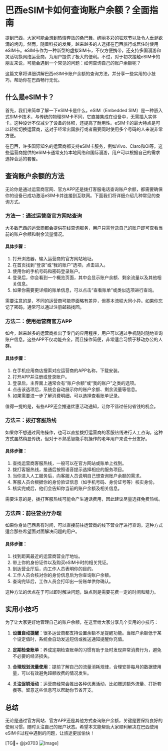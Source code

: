 # 巴西eSIM卡如何查询账户余额？全面指南

提到巴西，大家可能会想到热情奔放的桑巴舞、绚丽多彩的狂欢节以及令人垂涎欲滴的烤肉。然而，随着科技的发展，越来越多的人选择在巴西旅行或居住时使用eSIM卡。eSIM卡作为一种新型的虚拟SIM卡，不仅方便携带，还支持多国漫游和灵活切换网络运营商，为用户提供了极大的便利。不过，对于初次接触eSIM卡的朋友来说，可能会遇到一个常见的问题：如何查询自己的账户余额呢？

这篇文章将详细讲解巴西eSIM卡账户余额的查询方法，并分享一些实用的小技巧，帮助你在巴西畅行无忧。

## 什么是eSIM卡？

首先，我们来简单了解一下eSIM卡是什么。eSIM（Embedded SIM）是一种嵌入式SIM卡技术，与传统的物理SIM卡不同，它直接集成在设备中，无需插入实体卡。这种设计不仅减少了设备的体积，还提高了耐用性。eSIM卡的最大特点是可以轻松切换运营商，这对于经常出国旅行或者需要同时使用多个号码的人来说非常方便。

在巴西，许多国际知名的运营商都支持eSIM卡服务，例如Vivo、Claro和Oi等。这些运营商提供的eSIM卡通常支持本地网络和国际漫游，用户可以根据自己的需求选择合适的套餐。

## 查询账户余额的方法

无论你是通过运营商官网、官方APP还是拨打客服电话查询账户余额，都需要确保你的设备已成功激活eSIM卡并连接到互联网。下面我们将详细介绍几种常见的查询方式。

### 方法一：通过运营商官方网站查询

大多数巴西的运营商都会提供在线查询服务，用户只需登录自己的账户即可查看当前的账户余额和剩余流量情况。

#### 具体步骤：
1. 打开浏览器，输入运营商的官方网站地址。
2. 在首页找到“登录”或“我的账户”选项，点击进入。
3. 使用你的手机号码和密码登录账户。
4. 登录后，你会看到一个概览页面，其中会显示账户余额、剩余流量以及其他相关信息。
5. 如果你需要更详细的账单信息，可以点击“查看账单”或类似选项进行查询。

需要注意的是，不同的运营商可能界面略有差异，但基本流程大同小异。如果你忘记了密码，通常可以通过注册邮箱找回。

### 方法二：使用运营商官方APP

如今，越来越多的运营商推出了专门的应用程序，用户可以通过手机随时随地查询账户信息。这些APP不仅功能齐全，而且操作简便，非常适合习惯于移动办公的人群。

#### 具体步骤：
1. 在手机应用商店搜索对应运营商的APP名称，下载安装。
2. 打开APP并注册或登录账户。
3. 登录后，主界面上通常会有“账户余额”或“我的账户”之类的选项。
4. 点击该选项后，系统会自动展示你的账户余额、剩余流量等信息。
5. 如果需要进一步了解消费明细，可以选择查看账单记录。

值得一提的是，有些APP还会推送优惠活动通知，让你不错过任何省钱的机会。

### 方法三：拨打客服热线

如果你不想通过网络操作，也可以直接拨打运营商的客服热线进行人工咨询。这种方式虽然稍显传统，但对于不熟悉智能手机操作的老年用户来说十分友好。

#### 具体步骤：
1. 查找运营商客服热线，一般可以在官方网站或账单上找到。
2. 拨打客服热线，接通后按照语音提示选择相应的服务项目。
3. 当你进入人工服务后，向客服人员说明自己想查询账户余额的需求。
4. 客服人员会根据你的身份验证信息（如手机号码、身份证号等）核实身份。
5. 核实完成后，他们会告知你当前的账户余额及相关信息。

需要注意的是，拨打客服热线可能会产生通话费用，因此建议尽量选择免费热线。

### 方法四：前往营业厅办理

如果你身处巴西且有时间，可以直接前往运营商的线下营业厅进行查询。这种方式适合那些希望面对面解决问题的用户。

#### 具体步骤：
1. 找到距离最近的运营商营业厅地址。
2. 带上你的身份证件以及购买eSIM卡时的相关凭证。
3. 到达营业厅后，向工作人员表明你的目的。
4. 工作人员会核对你的身份信息后为你查询账户余额。
5. 查询完毕后，工作人员会打印出一份账单供你确认。

这种方法的优点在于可以即时解决问题，缺点则是需要花费一定的时间和精力。

## 实用小技巧

为了让大家更好地管理自己的账户余额，在这里给大家分享几个实用的小技巧：

1. **设置自动提醒**：很多运营商都支持设置余额不足提醒功能。当账户余额低于某个设定值时，系统会自动发送短信或推送通知提醒你充值。
   
2. **定期检查账单**：养成定期检查账单的习惯有助于及时发现异常消费行为，避免不必要的经济损失。

3. **合理规划流量使用**：提前了解自己的流量消耗规律，合理安排每月的数据使用量，可以有效避免超额收费的情况发生。

4. **关注促销活动**：运营商经常会推出各种优惠活动，比如赠送额外流量、打折套餐等。留意这些信息可以帮助你节省开支。

## 总结

无论是通过官方网站、官方APP还是其他方式查询账户余额，关键是要保持良好的使用习惯，随时关注自己的账户状态。希望本文能帮助大家顺利解决在巴西使用eSIM卡过程中遇到的问题，让旅途更加愉快！

[TG💪+ @jx0703 ![Image](https://github.com/user-attachments/assets/dbca1d08-cadb-493c-b0ec-ad6f7a83f270)]
